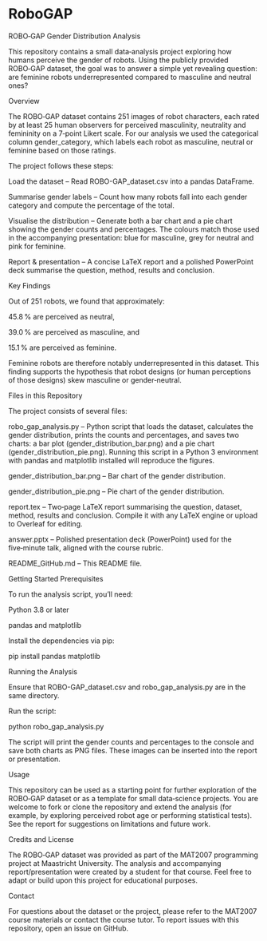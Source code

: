 # RoboGAP
ROBO‑GAP Gender Distribution Analysis

This repository contains a small data‑analysis project exploring how humans perceive the gender of robots. Using the publicly provided ROBO‑GAP dataset, the goal was to answer a simple yet revealing question: are feminine robots underrepresented compared to masculine and neutral ones?

Overview

The ROBO‑GAP dataset contains 251 images of robot characters, each rated by at least 25 human observers for perceived masculinity, neutrality and femininity on a 7‑point Likert scale. For our analysis we used the categorical column gender_category, which labels each robot as masculine, neutral or feminine based on those ratings.

The project follows these steps:

Load the dataset – Read ROBO-GAP_dataset.csv into a pandas DataFrame.

Summarise gender labels – Count how many robots fall into each gender category and compute the percentage of the total.

Visualise the distribution – Generate both a bar chart and a pie chart showing the gender counts and percentages. The colours match those used in the accompanying presentation: blue for masculine, grey for neutral and pink for feminine.

Report & presentation – A concise LaTeX report and a polished PowerPoint deck summarise the question, method, results and conclusion.

Key Findings

Out of 251 robots, we found that approximately:

45.8 % are perceived as neutral,

39.0 % are perceived as masculine, and

15.1 % are perceived as feminine.

Feminine robots are therefore notably underrepresented in this dataset. This finding supports the hypothesis that robot designs (or human perceptions of those designs) skew masculine or gender‑neutral.

Files in this Repository

The project consists of several files:

robo_gap_analysis.py – Python script that loads the dataset, calculates the gender distribution, prints the counts and percentages, and saves two charts: a bar plot (gender_distribution_bar.png) and a pie chart (gender_distribution_pie.png). Running this script in a Python 3 environment with pandas and matplotlib installed will reproduce the figures.

gender_distribution_bar.png – Bar chart of the gender distribution.

gender_distribution_pie.png – Pie chart of the gender distribution.

report.tex – Two‑page LaTeX report summarising the question, dataset, method, results and conclusion. Compile it with any LaTeX engine or upload to Overleaf for editing.

answer.pptx – Polished presentation deck (PowerPoint) used for the five‑minute talk, aligned with the course rubric.

README_GitHub.md – This README file.

Getting Started
Prerequisites

To run the analysis script, you’ll need:

Python 3.8 or later

pandas
 and matplotlib

Install the dependencies via pip:

pip install pandas matplotlib

Running the Analysis

Ensure that ROBO-GAP_dataset.csv and robo_gap_analysis.py are in the same directory.

Run the script:

python robo_gap_analysis.py


The script will print the gender counts and percentages to the console and save both charts as PNG files. These images can be inserted into the report or presentation.

Usage

This repository can be used as a starting point for further exploration of the ROBO‑GAP dataset or as a template for small data‑science projects. You are welcome to fork or clone the repository and extend the analysis (for example, by exploring perceived robot age or performing statistical tests). See the report for suggestions on limitations and future work.

Credits and License

The ROBO‑GAP dataset was provided as part of the MAT2007 programming project at Maastricht University. The analysis and accompanying report/presentation were created by a student for that course. Feel free to adapt or build upon this project for educational purposes.

Contact

For questions about the dataset or the project, please refer to the MAT2007 course materials or contact the course tutor. To report issues with this repository, open an issue on GitHub.
